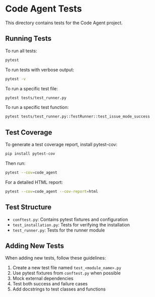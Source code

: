 # Code Agent Tests

This directory contains tests for the Code Agent project.

## Running Tests

To run all tests:

```bash
pytest
```

To run tests with verbose output:

```bash
pytest -v
```

To run a specific test file:

```bash
pytest tests/test_runner.py
```

To run a specific test function:

```bash
pytest tests/test_runner.py::TestRunner::test_issue_mode_success
```

## Test Coverage

To generate a test coverage report, install pytest-cov:

```bash
pip install pytest-cov
```

Then run:

```bash
pytest --cov=code_agent
```

For a detailed HTML report:

```bash
pytest --cov=code_agent --cov-report=html
```

## Test Structure

- `conftest.py`: Contains pytest fixtures and configuration
- `test_installation.py`: Tests for verifying the installation
- `test_runner.py`: Tests for the runner module

## Adding New Tests

When adding new tests, follow these guidelines:

1. Create a new test file named `test_<module_name>.py`
2. Use pytest fixtures from `conftest.py` when possible
3. Mock external dependencies
4. Test both success and failure cases
5. Add docstrings to test classes and functions

